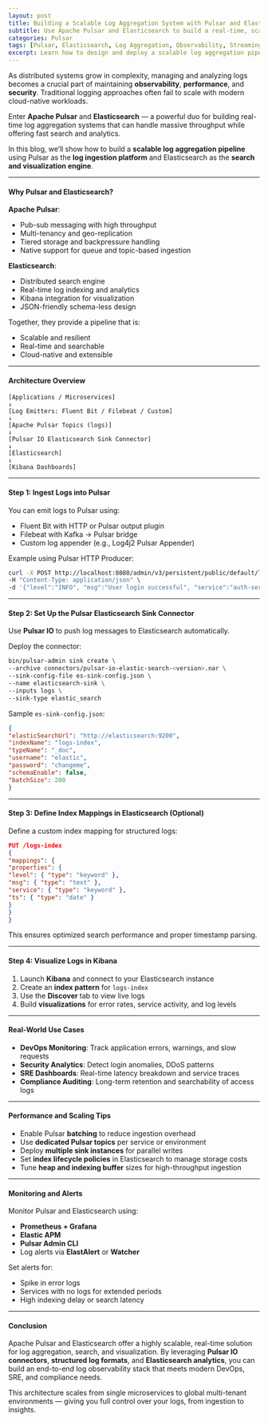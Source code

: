 ```yaml
---
layout: post
title: Building a Scalable Log Aggregation System with Pulsar and Elasticsearch
subtitle: Use Apache Pulsar and Elasticsearch to build a real-time, scalable log aggregation pipeline
categories: Pulsar
tags: [Pulsar, Elasticsearch, Log Aggregation, Observability, Streaming, Big Data, Real-Time Analytics]
excerpt: Learn how to design and deploy a scalable log aggregation pipeline using Apache Pulsar and Elasticsearch. Explore architecture, connector setup, and best practices for real-time log monitoring and analysis.
---
```

As distributed systems grow in complexity, managing and analyzing logs becomes a crucial part of maintaining **observability**, **performance**, and **security**. Traditional logging approaches often fail to scale with modern cloud-native workloads.

Enter **Apache Pulsar** and **Elasticsearch** — a powerful duo for building real-time log aggregation systems that can handle massive throughput while offering fast search and analytics.

In this blog, we’ll show how to build a **scalable log aggregation pipeline** using Pulsar as the **log ingestion platform** and Elasticsearch as the **search and visualization engine**.

---

#### Why Pulsar and Elasticsearch?

**Apache Pulsar**:
- Pub-sub messaging with high throughput
- Multi-tenancy and geo-replication
- Tiered storage and backpressure handling
- Native support for queue and topic-based ingestion

**Elasticsearch**:
- Distributed search engine
- Real-time log indexing and analytics
- Kibana integration for visualization
- JSON-friendly schema-less design

Together, they provide a pipeline that is:
- Scalable and resilient
- Real-time and searchable
- Cloud-native and extensible

---

#### Architecture Overview

```
[Applications / Microservices]
↓
[Log Emitters: Fluent Bit / Filebeat / Custom]
↓
[Apache Pulsar Topics (logs)]
↓
[Pulsar IO Elasticsearch Sink Connector]
↓
[Elasticsearch]
↓
[Kibana Dashboards]
```

---

#### Step 1: Ingest Logs into Pulsar

You can emit logs to Pulsar using:
- Fluent Bit with HTTP or Pulsar output plugin
- Filebeat with Kafka → Pulsar bridge
- Custom log appender (e.g., Log4j2 Pulsar Appender)

Example using Pulsar HTTP Producer:

```bash
curl -X POST http://localhost:8080/admin/v3/persistent/public/default/logs \
-H "Content-Type: application/json" \
-d '{"level":"INFO", "msg":"User login successful", "service":"auth-service", "ts":"2024-04-13T10:15:00Z"}'
```

---

#### Step 2: Set Up the Pulsar Elasticsearch Sink Connector

Use **Pulsar IO** to push log messages to Elasticsearch automatically.

Deploy the connector:

```bash
bin/pulsar-admin sink create \
--archive connectors/pulsar-io-elastic-search-<version>.nar \
--sink-config-file es-sink-config.json \
--name elasticsearch-sink \
--inputs logs \
--sink-type elastic_search
```

Sample `es-sink-config.json`:

```json
{
"elasticSearchUrl": "http://elasticsearch:9200",
"indexName": "logs-index",
"typeName": "_doc",
"username": "elastic",
"password": "changeme",
"schemaEnable": false,
"batchSize": 200
}
```

---

#### Step 3: Define Index Mappings in Elasticsearch (Optional)

Define a custom index mapping for structured logs:

```json
PUT /logs-index
{
"mappings": {
"properties": {
"level": { "type": "keyword" },
"msg": { "type": "text" },
"service": { "type": "keyword" },
"ts": { "type": "date" }
}
}
}
```

This ensures optimized search performance and proper timestamp parsing.

---

#### Step 4: Visualize Logs in Kibana

1. Launch **Kibana** and connect to your Elasticsearch instance
2. Create an **index pattern** for `logs-index`
3. Use the **Discover** tab to view live logs
4. Build **visualizations** for error rates, service activity, and log levels

---

#### Real-World Use Cases

- **DevOps Monitoring**: Track application errors, warnings, and slow requests
- **Security Analytics**: Detect login anomalies, DDoS patterns
- **SRE Dashboards**: Real-time latency breakdown and service traces
- **Compliance Auditing**: Long-term retention and searchability of access logs

---

#### Performance and Scaling Tips

- Enable Pulsar **batching** to reduce ingestion overhead
- Use **dedicated Pulsar topics** per service or environment
- Deploy **multiple sink instances** for parallel writes
- Set **index lifecycle policies** in Elasticsearch to manage storage costs
- Tune **heap and indexing buffer** sizes for high-throughput ingestion

---

#### Monitoring and Alerts

Monitor Pulsar and Elasticsearch using:
- **Prometheus + Grafana**
- **Elastic APM**
- **Pulsar Admin CLI**
- Log alerts via **ElastAlert** or **Watcher**

Set alerts for:
- Spike in error logs
- Services with no logs for extended periods
- High indexing delay or search latency

---

#### Conclusion

Apache Pulsar and Elasticsearch offer a highly scalable, real-time solution for log aggregation, search, and visualization. By leveraging **Pulsar IO connectors**, **structured log formats**, and **Elasticsearch analytics**, you can build an end-to-end log observability stack that meets modern DevOps, SRE, and compliance needs.

This architecture scales from single microservices to global multi-tenant environments — giving you full control over your logs, from ingestion to insights.

